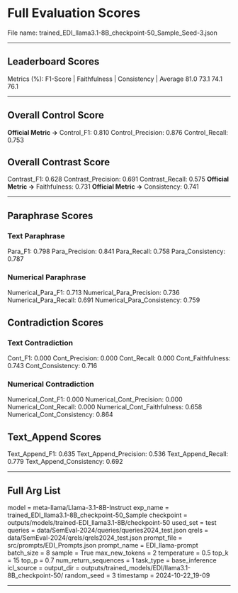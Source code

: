 # Full Evaluation Scores

File name: trained_EDI_llama3.1-8B_checkpoint-50_Sample_Seed-3.json


---

## Leaderboard Scores

Metrics (%): F1-Score | Faithfulness | Consistency | Average
                81.0        73.1          74.1        76.1

---

## Overall Control Score

**Official Metric ->** Control_F1: 0.810
Control_Precision: 0.876
Control_Recall: 0.753

## Overall Contrast Score

Contrast_F1: 0.628
Contrast_Precision: 0.691
Contrast_Recall: 0.575
**Official Metric ->** Faithfulness: 0.731
**Official Metric ->** Consistency: 0.741

---


## Paraphrase Scores


### Text Paraphrase

Para_F1: 0.798
Para_Precision: 0.841
Para_Recall: 0.758
Para_Consistency: 0.787


### Numerical Paraphrase

Numerical_Para_F1: 0.713
Numerical_Para_Precision: 0.736
Numerical_Para_Recall: 0.691
Numerical_Para_Consistency: 0.759


## Contradiction Scores


### Text Contradiction

Cont_F1: 0.000
Cont_Precision: 0.000
Cont_Recall: 0.000
Cont_Faithfulness: 0.743
Cont_Consistency: 0.716


### Numerical Contradiction

Numerical_Cont_F1: 0.000
Numerical_Cont_Precision: 0.000
Numerical_Cont_Recall: 0.000
Numerical_Cont_Faithfulness: 0.658
Numerical_Cont_Consistency: 0.864


## Text_Append Scores

Text_Append_F1: 0.635
Text_Append_Precision: 0.536
Text_Append_Recall: 0.779
Text_Append_Consistency: 0.692

---

## Full Arg List

model = meta-llama/Llama-3.1-8B-Instruct
exp_name = trained_EDI_llama3.1-8B_checkpoint-50_Sample
checkpoint = outputs/models/trained-EDI_llama3.1-8B/checkpoint-50
used_set = test
queries = data/SemEval-2024/queries/queries2024_test.json
qrels = data/SemEval-2024/qrels/qrels2024_test.json
prompt_file = src/prompts/EDI_Prompts.json
prompt_name = EDI_llama-prompt
batch_size = 8
sample = True
max_new_tokens = 2
temperature = 0.5
top_k = 15
top_p = 0.7
num_return_sequences = 1
task_type = base_inference
icl_source = 
output_dir = outputs/trained_models/EDI/llama3.1-8B_checkpoint-50/
random_seed = 3
timestamp = 2024-10-22_19-09

---


